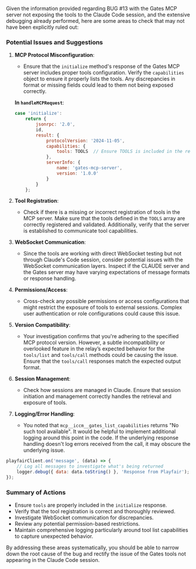 Given the information provided regarding BUG #13 with the Gates MCP server not exposing the tools to the Claude Code session, and the extensive debugging already performed, here are some areas to check that may not have been explicitly ruled out:

### Potential Issues and Suggestions

1. **MCP Protocol Misconfiguration**:
   - Ensure that the `initialize` method's response of the Gates MCP server includes proper tools configuration. Verify the `capabilities` object to ensure it properly lists the tools. Any discrepancies in format or missing fields could lead to them not being exposed correctly.

   **In `handleMCPRequest`**:
   ```javascript
   case 'initialize':
       return {
           jsonrpc: '2.0',
           id,
           result: {
               protocolVersion: '2024-11-05',
               capabilities: {
                   tools: TOOLS  // Ensure TOOLS is included in the response
               },
               serverInfo: {
                   name: 'gates-mcp-server',
                   version: '1.0.0'
               }
           }
       };
   ```

2. **Tool Registration**:
   - Check if there is a missing or incorrect registration of tools in the MCP server. Make sure that the tools defined in the `TOOLS` array are correctly registered and validated. Additionally, verify that the server is established to communicate tool capabilities.

3. **WebSocket Communication**:
   - Since the tools are working with direct WebSocket testing but not through Claude's Code session, consider potential issues with the WebSocket communication layers. Inspect if the CLAUDE server and the Gates server may have varying expectations of message formats or response handling.

4. **Permissions/Access**:
   - Cross-check any possible permissions or access configurations that might restrict the exposure of tools to external sessions. Complex user authentication or role configurations could cause this issue.

5. **Version Compatibility**:
   - Your investigation confirms that you're adhering to the specified MCP protocol version. However, a subtle incompatibility or overlooked feature in the relay’s expected behavior for the `tools/list` and `tools/call` methods could be causing the issue. Ensure that the `tools/call` responses match the expected output format.

6. **Session Management**:
   - Check how sessions are managed in Claude. Ensure that session initiation and management correctly handles the retrieval and exposure of tools.

7. **Logging/Error Handling**:
   - You noted that `mcp__iccm__gates_list_capabilities` returns "No such tool available". It would be helpful to implement additional logging around this point in the code. If the underlying response handling doesn't log errors received from the call, it may obscure the underlying issue.

```javascript
playfairClient.on('message', (data) => {
    // Log all messages to investigate what's being returned
    logger.debug({ data: data.toString() }, 'Response from Playfair');
});
```

### Summary of Actions
- Ensure `tools` are properly included in the `initialize` response.
- Verify that the tool registration is correct and thoroughly reviewed.
- Investigate WebSocket communication for discrepancies.
- Review any potential permission-based restrictions.
- Maintain comprehensive logging particularly around tool list capabilities to capture unexpected behavior.

By addressing these areas systematically, you should be able to narrow down the root cause of the bug and rectify the issue of the Gates tools not appearing in the Claude Code session.